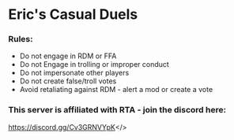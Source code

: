 # **Eric's Casual Duels**
### **Rules:**
* Do not engage in RDM or FFA
* Do not Engage in trolling or improper conduct
* Do not impersonate other players
* Do not create false/troll votes
* Avoid retaliating against RDM - alert a mod or create a vote

### **This server is affiliated with RTA - join the discord here:**
<a id="RTA Discord">https://discord.gg/Cv3GRNVYpK</>
